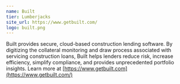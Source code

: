 ```yaml
---
name: Built
tier: Lumberjacks
site_url: https://www.getbuilt.com/
logo: built.png
---
```


Built provides secure, cloud-based construction lending software.
By digitizing the collateral monitoring and draw process associated with servicing construction loans, Built helps lenders reduce risk, increase efficiency, simplify compliance, and provides unprecedented portfolio insights.
Learn more at [https://www.getbuilt.com](https://www.getbuilt.com/)
